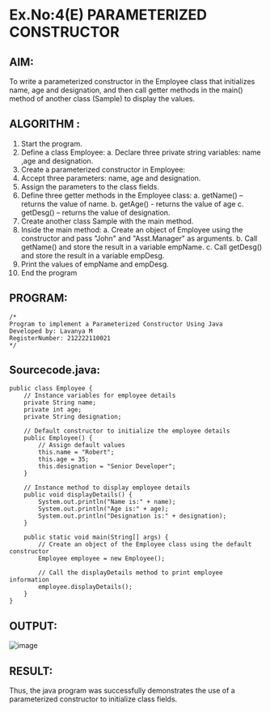 # Ex.No:4(E)  PARAMETERIZED CONSTRUCTOR
## AIM:
To write a parameterized constructor in the Employee class that initializes name, age and designation, and then call getter methods in the main() method of another class (Sample) to display the values.

## ALGORITHM :

1.	Start the program.
2.	Define a class Employee:
    a.	  Declare three private string variables: name ,age and designation.
3.	Create a parameterized constructor in Employee:
4.	Accept three parameters: name, age and designation.
5.	Assign the parameters to the class fields.
6.	Define three getter methods in the Employee class:
     a.	getName() – returns the value of name.
  	 b. getAge() - returns the value of age
     c.	getDesg() – returns the value of designation.
8.	Create another class Sample with the main method.
9.	Inside the main method:
     a.	Create an object of Employee using the constructor and pass "John" and "Asst.Manager" as arguments.
     b.	Call getName() and store the result in a variable empName.
     c.	Call getDesg() and store the result in a variable empDesg.
10.	Print the values of empName and empDesg.
11.	End the program

## PROGRAM:
 ```
/*
Program to implement a Parameterized Constructor Using Java
Developed by: Lavanya M
RegisterNumber: 212222110021  
*/
```

## Sourcecode.java:
```
public class Employee {
    // Instance variables for employee details
    private String name;
    private int age;
    private String designation;

    // Default constructor to initialize the employee details
    public Employee() {
        // Assign default values
        this.name = "Robert";
        this.age = 35;
        this.designation = "Senior Developer";
    }

    // Instance method to display employee details
    public void displayDetails() {
        System.out.println("Name is:" + name);
        System.out.println("Age is:" + age);
        System.out.println("Designation is:" + designation);
    }

    public static void main(String[] args) {
        // Create an object of the Employee class using the default constructor
        Employee employee = new Employee();

        // Call the displayDetails method to print employee information
        employee.displayDetails();
    }
}
```

## OUTPUT:

![image](https://github.com/user-attachments/assets/2095eda4-14fe-4297-8b96-d87ce4e6cde1)

## RESULT:
Thus, the  java program was successfully demonstrates the use of a parameterized constructor to initialize class fields.

 


